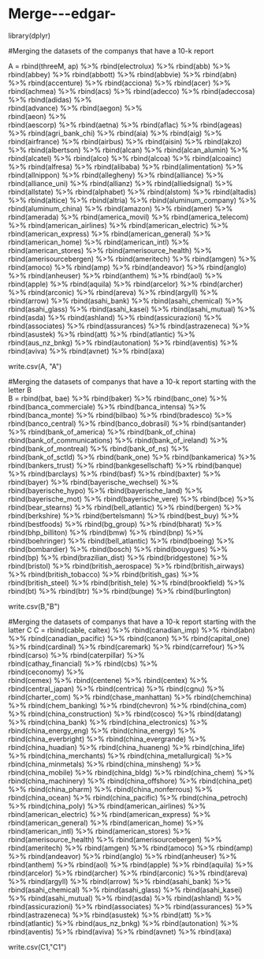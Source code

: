 # Merge---edgar-



library(dplyr)

#Merging the datasets of the companys that have a 10-k report 

A = rbind(threeM, ap) %>% 
  rbind(electrolux) %>%
  rbind(abb) %>% 
  rbind(abbey) %>% 
  rbind(abbott) %>% 
  rbind(abbvie) %>% 
  rbind(abn) %>% 
  rbind(accenture) %>% 
  rbind(acciona) %>% 
  rbind(acer) %>% 
  rbind(achmea) %>% 
  rbind(acs) %>% 
  rbind(adecco) %>% 
  rbind(adeccosa) %>% 
  rbind(adidas) %>%  
  rbind(advance) %>% 
  rbind(aegon) %>%  
  rbind(aeon) %>%  
  rbind(aescorp) %>% 
  rbind(aetna) %>% 
  rbind(aflac) %>% 
  rbind(ageas) %>% 
  rbind(agri_bank_chi) %>% 
  rbind(aia) %>% 
  rbind(aig) %>% 
  rbind(airfrance) %>% 
  rbind(airbus) %>% 
  rbind(aisin) %>% 
  rbind(akzo) %>% 
  rbind(albertson) %>% 
  rbind(alcan) %>% 
  rbind(alcan_alumin) %>% 
  rbind(alcatel) %>%
  rbind(alco) %>%
  rbind(alcoa) %>%
  rbind(alcoainc) %>%
  rbind(alfresa) %>%
  rbind(alibaba) %>%
  rbind(alimentation) %>%
  rbind(allnippon) %>%
  rbind(allegheny) %>%
  rbind(alliance) %>%
  rbind(alliance_uni) %>%
  rbind(allianz) %>%
  rbind(alliedsignal) %>%
  rbind(allstate) %>%
  rbind(alphabet) %>% 
  rbind(alstom) %>% 
  rbind(altadis) %>%
  rbind(altice) %>%
  rbind(altria) %>%
  rbind(aluminum_company) %>%
  rbind(aluminum_china) %>%
  rbind(amazon) %>%
  rbind(amer) %>%
  rbind(amerada) %>%
  rbind(america_movil) %>%
  rbind(america_telecom) %>%
  rbind(american_airlines) %>%
  rbind(american_electric) %>%
  rbind(american_express) %>%
  rbind(american_general) %>%
  rbind(american_home) %>%
  rbind(american_intl) %>%
  rbind(american_stores) %>%
  rbind(amerisource_health) %>%
  rbind(amerisourcebergen) %>%
  rbind(ameritech) %>%
  rbind(amgen) %>%
  rbind(amoco) %>%
  rbind(amp) %>%
  rbind(andeavor) %>%
  rbind(anglo) %>%
  rbind(anheuser) %>%
  rbind(anthem) %>%
  rbind(aol) %>%
  rbind(apple) %>%
  rbind(aquila) %>%
  rbind(arcelor) %>%
  rbind(archer) %>%
  rbind(arconic) %>%
  rbind(areva) %>%
  rbind(argyll) %>%
  rbind(arrow) %>%
  rbind(asahi_bank) %>%
  rbind(asahi_chemical) %>%
  rbind(asahi_glass) %>%
  rbind(asahi_kasei) %>%
  rbind(asahi_mutual) %>%
  rbind(asda) %>%
  rbind(ashland) %>%
  rbind(assicurazioni) %>%
  rbind(associates) %>%
  rbind(assurances) %>%
  rbind(astrazeneca) %>%
  rbind(asustek) %>%
  rbind(att) %>%
  rbind(atlantic) %>%
  rbind(aus_nz_bnkg) %>%
  rbind(autonation) %>%
  rbind(aventis) %>%
  rbind(aviva) %>%
  rbind(avnet) %>%
  rbind(axa) 

write.csv(A, "A")

#Merging the datasets of companys that have a 10-k report starting with the letter B  
B = rbind(bat, bae) %>%
   rbind(baker) %>%
   rbind(banc_one) %>%
   rbind(banca_commerciale) %>%
   rbind(banca_intensa) %>%
   rbind(banca_monte) %>%
   rbind(bilbao) %>%
   rbind(bradesco) %>%
   rbind(banco_central) %>%
   rbind(banco_dobrasil) %>%
   rbind(santander) %>%
   rbind(bank_of_america) %>%
   rbind(bank_of_china)
   rbind(bank_of_communications) %>%
   rbind(bank_of_ireland) %>%
   rbind(bank_of_montreal) %>%
   rbind(bank_of_ns) %>%
   rbind(bank_of_sctld) %>%
   rbind(bank_one) %>%
   rbind(bankamerica) %>%
   rbind(bankers_trust) %>%
   rbind(bankgesellschaft) %>%
   rbind(banque) %>%
   rbind(barclays) %>%
   rbind(basf) %>%
   rbind(baxter) %>%
   rbind(bayer) %>%
   rbind(bayerische_wechsel) %>%
   rbind(bayerische_hypo) %>%
   rbind(bayerische_land) %>%
   rbind(bayerische_mot) %>%
   rbind(bayerische_vere) %>%
   rbind(bce) %>%
   rbind(bear_stearns) %>%
   rbind(bell_atlantic) %>%
   rbind(bergen) %>%
   rbind(berkshire) %>%
   rbind(bertelsmann) %>%
   rbind(best_buy) %>%
   rbind(bestfoods) %>%
   rbind(bg_group) %>%
   rbind(bharat) %>%
   rbind(bhp_billiton) %>%
   rbind(bmw) %>%
   rbind(bnp) %>%
   rbind(boehringer) %>%
   rbind(bell_atlantic) %>%
   rbind(boeing) %>%
   rbind(bombardier) %>%
   rbind(bosch) %>%
   rbind(bouygues) %>%
   rbind(bp) %>%
   rbind(brazilian_dist) %>%
   rbind(bridgestone) %>%
   rbind(bristol) %>%
   rbind(british_aerospace) %>%
   rbind(british_airways) %>%
   rbind(british_tobacco) %>%
   rbind(british_gas) %>%
   rbind(british_steel) %>%
   rbind(british_tele) %>%
   rbind(brookfield) %>%
   rbind(bt) %>%
   rbind(btr) %>%
   rbind(bunge) %>%
   rbind(burlington) 

write.csv(B,"B")

#Merging the datasets of companys that have a 10-k report starting with the latter C
C = rbind(cable, caltex) %>% 
  rbind(canadian_imp) %>% 
  rbind(abn) %>% 
  rbind(canadian_pacific) %>% 
  rbind(canon) %>% 
  rbind(capital_one) %>% 
  rbind(cardinal) %>% 
  rbind(caremark) %>% 
  rbind(carrefour) %>% 
  rbind(carso) %>% 
  rbind(caterpillar) %>%  
  rbind(cathay_financial) %>% 
  rbind(cbs) %>%  
  rbind(ceconomy) %>%  
  rbind(cemex) %>% 
  rbind(centene) %>% 
  rbind(centex) %>% 
  rbind(central_japan) %>% 
  rbind(centrica) %>% 
  rbind(cgnu) %>% 
  rbind(charter_com) %>% 
  rbind(chase_manhattan) %>% 
  rbind(chemchina) %>% 
  rbind(chem_banking) %>% 
  rbind(chevron) %>% 
  rbind(china_com) %>% 
  rbind(china_construction) %>% 
  rbind(cosco) %>% 
  rbind(datang) %>%
  rbind(china_bank) %>%
  rbind(china_electronics) %>%
  rbind(china_energy_eng) %>%
  rbind(china_energy) %>%
  rbind(china_everbright) %>%
  rbind(china_evergrande) %>%
  rbind(china_huadian) %>%
  rbind(china_huaneng) %>%
  rbind(china_life) %>%
  rbind(china_merchants) %>%
  rbind(china_metallurgical) %>%
  rbind(china_minmetals) %>%
  rbind(china_minsheng) %>%
  rbind(china_mobile) %>% 
  rbind(china_bldg) %>% 
  rbind(china_chem) %>%
  rbind(china_machinery) %>%
  rbind(china_offshore) %>%
  rbind(china_pet) %>%
  rbind(china_pharm) %>%
  rbind(china_nonferrous) %>%
  rbind(china_ocean) %>%
  rbind(china_pacific) %>%
  rbind(china_petroch) %>%
  rbind(china_poly) %>%
  rbind(american_airlines) %>%
  rbind(american_electric) %>%
  rbind(american_express) %>%
  rbind(american_general) %>%
  rbind(american_home) %>%
  rbind(american_intl) %>%
  rbind(american_stores) %>%
  rbind(amerisource_health) %>%
  rbind(amerisourcebergen) %>%
  rbind(ameritech) %>%
  rbind(amgen) %>%
  rbind(amoco) %>%
  rbind(amp) %>%
  rbind(andeavor) %>%
  rbind(anglo) %>%
  rbind(anheuser) %>%
  rbind(anthem) %>%
  rbind(aol) %>%
  rbind(apple) %>%
  rbind(aquila) %>%
  rbind(arcelor) %>%
  rbind(archer) %>%
  rbind(arconic) %>%
  rbind(areva) %>%
  rbind(argyll) %>%
  rbind(arrow) %>%
  rbind(asahi_bank) %>%
  rbind(asahi_chemical) %>%
  rbind(asahi_glass) %>%
  rbind(asahi_kasei) %>%
  rbind(asahi_mutual) %>%
  rbind(asda) %>%
  rbind(ashland) %>%
  rbind(assicurazioni) %>%
  rbind(associates) %>%
  rbind(assurances) %>%
  rbind(astrazeneca) %>%
  rbind(asustek) %>%
  rbind(att) %>%
  rbind(atlantic) %>%
  rbind(aus_nz_bnkg) %>%
  rbind(autonation) %>%
  rbind(aventis) %>%
  rbind(aviva) %>%
  rbind(avnet) %>%
  rbind(axa) 


  
  
  
write.csv(C1,"C1")
